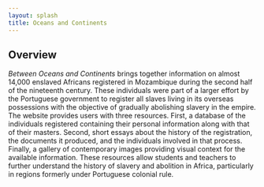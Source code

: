 ```yaml
---
layout: splash
title: Oceans and Continents
---
```


## Overview
*Between Oceans and Continents* brings together information on almost 14,000 enslaved Africans registered in Mozambique during the second half of the nineteenth century. These individuals were part of a larger effort by the Portuguese government to register all slaves living in its overseas possessions with the objective of gradually abolishing slavery in the empire. The website provides users with three resources. First, a database of the individuals registered containing their personal information along with that of their masters. Second, short essays about the history of the registration, the documents it produced, and the individuals involved in that process. Finally, a gallery of contemporary images providing visual context for the available information. These resources allow students and teachers to further understand the history of slavery and abolition in Africa, particularly in regions formerly under Portuguese colonial rule.